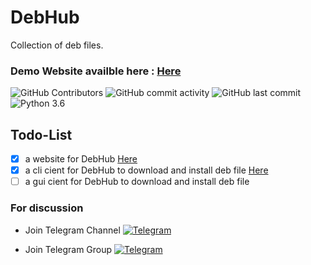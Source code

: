 # DebHub

Collection of deb files.

### Demo Website availble here : [Here](https://jakbin.github.io/DebHub/)

 ![GitHub Contributors](https://img.shields.io/github/contributors/jakbin/DebHub)
 ![GitHub commit activity](https://img.shields.io/github/commit-activity/m/jakbin/DebHub)
 ![GitHub last commit](https://img.shields.io/github/last-commit/jakbin/DebHub)
 ![Python 3.6](https://img.shields.io/badge/python-3.6-yellow.svg)

## Todo-List 

- [x] a website for DebHub [Here](https://debhub.herokuapp.com)
- [x] a cli cient for DebHub to download and install deb file [Here](https://github.com/jakbin/deb)
- [ ] a gui cient for DebHub to download and install deb file

### For discussion 

* Join Telegram Channel [![Telegram](https://img.shields.io/badge/@debhub1-%23F7DF1C?style=flat-square&logo=telegram&logoColor=white)](https://t.me/debhub1)

* Join Telegram Group [![Telegram](https://img.shields.io/badge/@debhub2-%23F7DF1C?style=flat-square&logo=telegram&logoColor=white)](https://t.me/debhub2)

